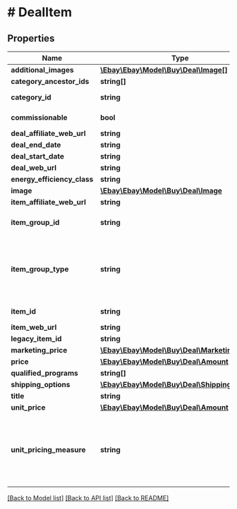 # # DealItem

## Properties

Name | Type | Description | Notes
------------ | ------------- | ------------- | -------------
**additional_images** | [**\Ebay\Ebay\Model\Buy\Deal\Image[]**](Image.md) | The additional images for the deal item. | [optional]
**category_ancestor_ids** | **string[]** | The IDs of the ancestors for the primary category. | [optional]
**category_id** | **string** | The ID of the leaf category for the deal item. A leaf category is the lowest level in a category and has no children. | [optional]
**commissionable** | **bool** | A boolean value specifying whether the listing has commission. | [optional]
**deal_affiliate_web_url** | **string** | The deal associated with the item with affiliate attribution. | [optional]
**deal_end_date** | **string** | The date after which the deal ends. | [optional]
**deal_start_date** | **string** | The date on which the deal starts. | [optional]
**deal_web_url** | **string** | The web URL for the deal associated with the item. | [optional]
**energy_efficiency_class** | **string** | A string value specifying the Energy Efficiency class. | [optional]
**image** | [**\Ebay\Ebay\Model\Buy\Deal\Image**](Image.md) |  | [optional]
**item_affiliate_web_url** | **string** | The item web URL with affiliate attribution. | [optional]
**item_group_id** | **string** | The unique identifier for the deal item group. This is the parent item ID for the seller-defined variations. Note: This field is returned for multiple-SKU items. | [optional]
**item_group_type** | **string** | An enumeration value that indicates the type of item group. An item group contains items that have various aspect differences, such as color, size, or storage capacity. For implementation help, refer to &lt;a href&#x3D;&#39;https://developer.ebay.com/api-docs/buy/deal/types/api:ItemGroupTypeEnum&#39;&gt;eBay API documentation&lt;/a&gt; | [optional]
**item_id** | **string** | The unique identifier for the deal item. Note: This field is only returned for single-SKU items. | [optional]
**item_web_url** | **string** | The web URL for the deal item. | [optional]
**legacy_item_id** | **string** | The legacy item ID associated with the deal item. | [optional]
**marketing_price** | [**\Ebay\Ebay\Model\Buy\Deal\MarketingPrice**](MarketingPrice.md) |  | [optional]
**price** | [**\Ebay\Ebay\Model\Buy\Deal\Amount**](Amount.md) |  | [optional]
**qualified_programs** | **string[]** | A list of programs applicable to the item. | [optional]
**shipping_options** | [**\Ebay\Ebay\Model\Buy\Deal\ShippingOption[]**](ShippingOption.md) | The cost required to ship the deal item. | [optional]
**title** | **string** | The title of the deal item. | [optional]
**unit_price** | [**\Ebay\Ebay\Model\Buy\Deal\Amount**](Amount.md) |  | [optional]
**unit_pricing_measure** | **string** | The designation used to specify the quantity of the deal item, such as size, weight, volume, and count. This helps buyers compare prices. For example, the following tells the buyer that the item is 7.99 per 100 grams. &amp;quot;unitPricingMeasure&amp;quot;: &amp;quot;100g&amp;quot;, &amp;quot;unitPrice&amp;quot;: { &amp;nbsp;&amp;nbsp;&amp;quot;value&amp;quot;: &amp;quot;7.99&amp;quot;, &amp;nbsp;&amp;nbsp;&amp;quot;currency&amp;quot;: &amp;quot;GBP&amp;quot; | [optional]

[[Back to Model list]](../../README.md#models) [[Back to API list]](../../README.md#endpoints) [[Back to README]](../../README.md)
